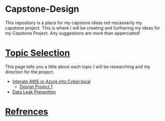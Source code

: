 # Capstone-Design
This repository is a place for my capstone ideas not necassarily my capstone project. This is where I will be creating and furthering my ideas for my Capstone Project. Any suggestions are more than apperciated!

# [Topic Selection](https://github.com/Kahuna915/Capstone-Design/wiki/Topic-Selection)
  This page tells you a little about each topic I will be researching and my direction for the project.
  
  * [Interate AWS or Azure into Cyber.local](https://github.com/Kahuna915/Capstone-Design/wiki/Integrate-AWS-or-Azure-into-Cyber.local) 
    * [Design Project 1](https://github.com/Kahuna915/Capstone-Design/wiki/Design-Project-1-Objectives)
  * [Data Leak Prevention](https://github.com/Kahuna915/Capstone-Design/wiki/Data-leak-Prevention-of-Cloud-based-products)
 

  

# [Refrences](https://github.com/Kahuna915/Capstone-Design/wiki/References)
